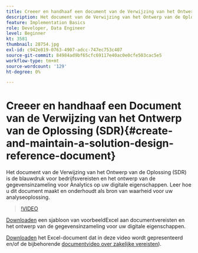 ```yaml
---
title: Creeer en handhaaf een document van de Verwijzing van het Ontwerp van de Oplossing (SDR)
description: Het document van de Verwijzing van het Ontwerp van de Oplossing (SDR) is de blauwdruk voor bedrijfsvereisten en het ontwerp van de gegevensinzameling voor Analytics op uw digitale eigenschappen. Leer hoe u dit document maakt en onderhoudt als bron van waarheid voor uw analyseoplossing.
feature: Implementation Basics
role: Developer, Data Engineer
level: Beginner
kt: 3581
thumbnail: 28754.jpg
exl-id: c942e819-0763-4907-adcc-747ec753c407
source-git-commit: 84984ad9bf65cfc69117e40ac0e0cfe503cac5e5
workflow-type: tm+mt
source-wordcount: '129'
ht-degree: 0%

---
```


# Creeer en handhaaf een Document van de Verwijzing van het Ontwerp van de Oplossing (SDR){#create-and-maintain-a-solution-design-reference-document}

Het document van de Verwijzing van het Ontwerp van de Oplossing (SDR) is de blauwdruk voor bedrijfsvereisten en het ontwerp van de gegevensinzameling voor Analytics op uw digitale eigenschappen. Leer hoe u dit document maakt en onderhoudt als bron van waarheid voor uw analyseoplossing.

>[!VIDEO](https://video.tv.adobe.com/v/28754/?quality=12&learn=on)

[Downloaden](assets/aa-implementation-playbook.xlsx) een sjabloon van voorbeeldExcel aan documentvereisten en het ontwerp van de gegevensinzameling voor uw digitale eigenschappen.

[Downloaden](assets/geometrixx-clothiers-brd-sdr.xlsx) het Excel-document dat in deze video wordt gepresenteerd en/of de bijbehorende [documentvideo over zakelijke vereisten](creating-a-business-requirements-document.md)).
